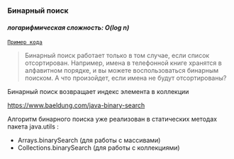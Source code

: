 ### Бинарный поиск   
#### _логарифмическая cложность: O(log n)_

[`Пример кода`](../binarySearch/BinarySearch.java)


> Бинарный поиск работает только в том случае, если список отсортирован. Например, имена в телефонной книге хранятся в алфавитном порядке, и вы можете воспользоваться бинарным поиском. А что произойдет, если имена не будут отсортированы?


Бинарный поиск возвращает индекс элемента в коллекции

https://www.baeldung.com/java-binary-search

Алгоритм бинарного поиска уже реализован в статических методах пакета java.utils : 
- Arrays.binarySearch (для работы с массивами)
- Collections.binarySearch (для работы с коллекциями)